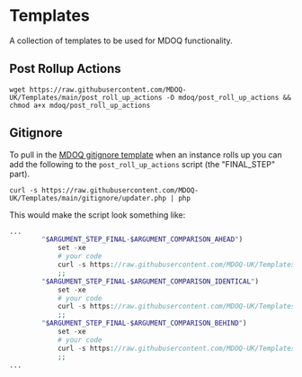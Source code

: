# Templates
A collection of templates to be used for MDOQ functionality.

## Post Rollup Actions
`wget https://raw.githubusercontent.com/MDOQ-UK/Templates/main/post_roll_up_actions -O mdoq/post_roll_up_actions && chmod a+x mdoq/post_roll_up_actions`

## Gitignore
To pull in the [MDOQ gitignore template](/gitignore/template) when an instance rolls up you can add the following to the `post_roll_up_actions` script (the "FINAL_STEP" part).

`curl -s https://raw.githubusercontent.com/MDOQ-UK/Templates/main/gitignore/updater.php | php`

This would make the script look something like:
``` php
...
        "$ARGUMENT_STEP_FINAL-$ARGUMENT_COMPARISON_AHEAD")
            set -xe
            # your code
            curl -s https://raw.githubusercontent.com/MDOQ-UK/Templates/main/gitignore/updater.php | php
            ;;
        "$ARGUMENT_STEP_FINAL-$ARGUMENT_COMPARISON_IDENTICAL")
            set -xe
            # your code
            curl -s https://raw.githubusercontent.com/MDOQ-UK/Templates/main/gitignore/updater.php | php
            ;;
        "$ARGUMENT_STEP_FINAL-$ARGUMENT_COMPARISON_BEHIND")
            set -xe
            # your code
            curl -s https://raw.githubusercontent.com/MDOQ-UK/Templates/main/gitignore/updater.php | php
            ;;
...
```
